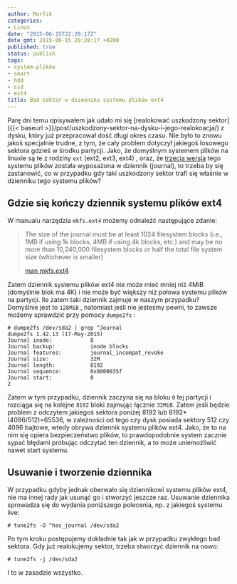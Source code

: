 ```yaml
---
author: Morfik
categories:
- Linux
date: "2015-06-15T22:28:17Z"
date_gmt: 2015-06-15 20:28:17 +0200
published: true
status: publish
tags:
- system-plików
- smart
- hdd
- ssd
- ext4
title: Bad sektor w dzienniku systemu plików ext4
---
```


Parę dni temu opisywałem jak udało mi się [realokować uszkodzony
sektor]({{< baseurl >}}/post/uszkodzony-sektor-na-dysku-i-jego-realokoacja/) z dysku, który już
przepracował dość długi okres czasu. Nie było to znowu jakoś specjalnie trudne, z tym, że cały
problem dotyczył jakiegoś losowego sektora gdzieś w środku partycji. Jako, że domyślnym systemem
plików na linuxie są te z rodziny `ext` (ext2, ext3, ext4) , oraz, że [trzecia
wersja](https://en.wikipedia.org/wiki/Ext3) tego systemu plików została wyposażona w dziennik
(journal), to trzeba by się zastanowić, co w przypadku gdy taki uszkodzony sektor trafi się właśnie
w dzienniku tego systemu plików?

<!--more-->
## Gdzie się kończy dziennik systemu plików ext4

W manualu narzędzia `mkfs.ext4` możemy odnaleźć następujące zdanie:

> The size of the journal must be at least 1024 filesystem blocks (i.e., 1MB if using 1k blocks, 4MB
> if using 4k blocks, etc.) and may be no more than 10,240,000 filesystem blocks or half the total
> file system size (whichever is smaller)
>
> [man mkfs.ext4](http://manpages.ubuntu.com/manpages/xenial/en/man8/mkfs.ext4.8.html)

Zatem dziennik systemu plików ext4 nie może mieć mniej niż 4MiB (domyślnie blok ma 4K) i nie może
być większy niż połowa systemu plików na partycji. Ile zatem taki dziennik zajmuje w naszym
przypadku? Domyślnie jest to `128MiB` , natomiast jeśli nie jesteśmy pewni, to zawsze możemy
sprawdzić przy pomocy `dumpe2fs` :

    # dumpe2fs /dev/sda2 | grep ^Journal
    dumpe2fs 1.42.13 (17-May-2015)
    Journal inode:            8
    Journal backup:           inode blocks
    Journal features:         journal_incompat_revoke
    Journal size:             32M
    Journal length:           8192
    Journal sequence:         0x0000035f
    Journal start:            0
    2

Zatem w tym przypadku, dziennik zaczyna się na bloku `0` tej partycji i rozciąga się na kolejne
`8192` bloki zajmując łącznie `32MiB`. Zatem jeśli będzie problem z odczytem jakiegoś sektora
poniżej 8192 lub 8192\*(4096/512)=65536, w zależności od tego czy dysk posiada sektory 512 czy 4096
bajtowe, wtedy obrywa dziennik systemu plików ext4. Jako, że to na nim się opiera bezpieczeństwo
plików, to prawdopodobnie system zacznie sypać błędami próbując odczytać ten dziennik, a to może
uniemożliwić nawet start systemu.

## Usuwanie i tworzenie dziennika

W przypadku gdyby jednak oberwało się dziennikowi systemu plików ext4, nie ma innej rady jak usunąć
go i stworzyć jeszcze raz. Usuwanie dziennika sprowadza się do wydania poniższego polecenia, np. z
jakiegoś systemu live:

    # tune2fs -O ^has_journal /dev/sda2

Po tym kroku postępujemy dokładnie tak jak w przypadku zwykłego bad sektora. Gdy już realokujemy
sektor, trzeba stworzyć dziennik na nowo:

    # tune2fs -j /dev/sda2

I to w zasadzie wszystko.

